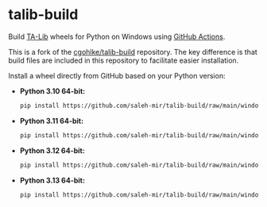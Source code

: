 # talib-build

Build [TA-Lib](https://github.com/ta-lib/ta-lib-python) wheels for Python on Windows using [GitHub Actions](https://github.com/cgohlke/talib-build/actions/workflows/wheel.yml).

This is a fork of the [cgohlke/talib-build](https://github.com/cgohlke/talib-build) repository. The key difference is that build files are included in this repository to facilitate easier installation.

Install a wheel directly from GitHub based on your Python version:

- **Python 3.10 64-bit:**

  ```bash
  pip install https://github.com/saleh-mir/talib-build/raw/main/windows/TA_Lib-0.6.0-cp310-cp310-win_amd64.whl
  ```

- **Python 3.11 64-bit:**

  ```bash
  pip install https://github.com/saleh-mir/talib-build/raw/main/windows/TA_Lib-0.6.0-cp311-cp311-win_amd64.whl
  ```

- **Python 3.12 64-bit:**

  ```bash
  pip install https://github.com/saleh-mir/talib-build/raw/main/windows/TA_Lib-0.6.0-cp312-cp312-win_amd64.whl
  ```

- **Python 3.13 64-bit:**

  ```bash
  pip install https://github.com/saleh-mir/talib-build/raw/main/windows/TA_Lib-0.6.0-cp313-cp313-win_amd64.whl
  ```
